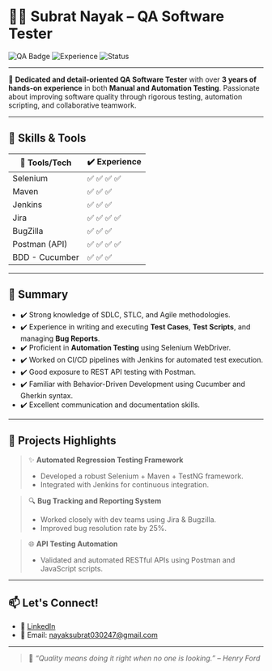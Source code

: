 # 👨‍💻 Subrat Nayak – QA Software Tester

![QA Badge](https://img.shields.io/badge/QA-Engineer-blueviolet?style=flat-square&logo=testing-library)
![Experience](https://img.shields.io/badge/Experience-3%2B%20Years-blue?style=flat-square)
![Status](https://img.shields.io/badge/Status-Open%20to%20Work-brightgreen?style=flat-square)

---

🎯 **Dedicated and detail-oriented QA Software Tester** with over **3 years of hands-on experience** in both **Manual and Automation Testing**. Passionate about improving software quality through rigorous testing, automation scripting, and collaborative teamwork.

---

## 🧪 Skills & Tools

| 🔧 Tools/Tech      | ✔️ Experience |
|-------------------|--------------|
| Selenium          | ✅ ✅ ✅ ✅    |
| Maven             | ✅ ✅ ✅       |
| Jenkins           | ✅ ✅ ✅       |
| Jira              | ✅ ✅ ✅ ✅    |
| BugZilla          | ✅ ✅ ✅       |
| Postman (API)     | ✅ ✅ ✅ ✅    |
| BDD - Cucumber    | ✅ ✅ ✅       |

---

## 📌 Summary

- ✔️ Strong knowledge of SDLC, STLC, and Agile methodologies.
- ✔️ Experience in writing and executing **Test Cases**, **Test Scripts**, and managing **Bug Reports**.
- ✔️ Proficient in **Automation Testing** using Selenium WebDriver.
- ✔️ Worked on CI/CD pipelines with Jenkins for automated test execution.
- ✔️ Good exposure to REST API testing with Postman.
- ✔️ Familiar with Behavior-Driven Development using Cucumber and Gherkin syntax.
- ✔️ Excellent communication and documentation skills.

---

## 📂 Projects Highlights

> ✨ **Automated Regression Testing Framework**
> - Developed a robust Selenium + Maven + TestNG framework.
> - Integrated with Jenkins for continuous integration.

> 🔍 **Bug Tracking and Reporting System**
> - Worked closely with dev teams using Jira & Bugzilla.
> - Improved bug resolution rate by 25%.

> 🌐 **API Testing Automation**
> - Validated and automated RESTful APIs using Postman and JavaScript scripts.

---

## 📫 Let's Connect!

- 🔗 [LinkedIn](https://www.linkedin.com/in/subrat-nayak-2b9983370)
- 📧 Email: nayaksubrat030247@gmail.com

---

> 💬 *“Quality means doing it right when no one is looking.” – Henry Ford*

